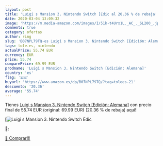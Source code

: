 ```yaml
---
layout: post
title: 'Luigi s Mansion 3. Nintendo Switch [Edic al 20.36 % de rebaja'
date: 2020-03-04 13:09:32
image: 'https://m.media-amazon.com/images/I/51k-t4Urx1L._AC_._SL200_.jpg'
comments: true
category: ofertas
author: ring
slug: 'B07NPL79TQ-es Luigi s Mansion 3. Nintendo Switch [Edición: Alemana]'
tags: tole.es, nintendo
actualPrice: 55.74 EUR
currency: EUR
price: 55.74
comparePrice: 69.99 EUR
prodname: 'Luigi s Mansion 3. Nintendo Switch [Edición: Alemana]'
country: 'es'
flag: '🇪🇸'
buyurl: 'https://www.amazon.es/dp/B07NPL79TQ/?tag=tolees-21'
descuento: '20.36'
average: '55.74'
---
```


Tienes [Luigi s Mansion 3. Nintendo Switch [Edición: Alemana]](https://www.amazon.es/dp/B07NPL79TQ/?tag=tolees-21) con precio final de  55.74 EUR (original: 69.99 EUR) (20.36 %  de rebaja) aqui!

[![Luigi s Mansion 3. Nintendo Switch [Edic](https://m.media-amazon.com/images/I/51k-t4Urx1L._AC_._SL200_.jpg)](https://www.amazon.es/dp/B07NPL79TQ/?tag=tolees-21)

🔎:


[🛒 Comprar!!!](https://www.amazon.es/dp/B07NPL79TQ/?tag=tolees-21)

